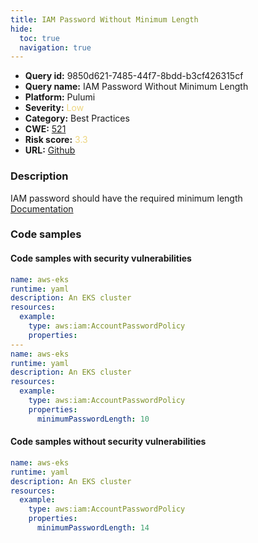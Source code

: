 ```yaml
---
title: IAM Password Without Minimum Length
hide:
  toc: true
  navigation: true
---
```


<style>
  .highlight .hll {
    background-color: #ff171742;
  }
  .md-content {
    max-width: 1100px;
    margin: 0 auto;
  }
</style>

-   **Query id:** 9850d621-7485-44f7-8bdd-b3cf426315cf
-   **Query name:** IAM Password Without Minimum Length
-   **Platform:** Pulumi
-   **Severity:** <span style="color:#edd57e">Low</span>
-   **Category:** Best Practices
-   **CWE:** <a href="https://cwe.mitre.org/data/definitions/521.html" onclick="newWindowOpenerSafe(event, 'https://cwe.mitre.org/data/definitions/521.html')">521</a>
-   **Risk score:** <span style="color:#edd57e">3.3</span>
-   **URL:** [Github](https://github.com/Checkmarx/kics/tree/master/assets/queries/pulumi/aws/iam_password_without_minimum_length)

### Description
IAM password should have the required minimum length<br>
[Documentation](https://www.pulumi.com/registry/packages/aws/api-docs/iam/accountpasswordpolicy/#minimumpasswordlength_yaml)

### Code samples
#### Code samples with security vulnerabilities
```yaml title="Positive test num. 1 - yaml file" hl_lines="16 7"
name: aws-eks
runtime: yaml
description: An EKS cluster
resources:
  example:
    type: aws:iam:AccountPasswordPolicy
    properties:
---
name: aws-eks
runtime: yaml
description: An EKS cluster
resources:
  example:
    type: aws:iam:AccountPasswordPolicy
    properties:
      minimumPasswordLength: 10

```


#### Code samples without security vulnerabilities
```yaml title="Negative test num. 1 - yaml file"
name: aws-eks
runtime: yaml
description: An EKS cluster
resources:
  example:
    type: aws:iam:AccountPasswordPolicy
    properties:
      minimumPasswordLength: 14

```

